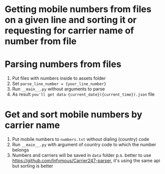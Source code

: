 # Getting mobile numbers from files on a given line and sorting it or requesting for carrier name of number from file
# Parsing numbers from files
1. Put files with numbers inside to assets folder
2. Set ```parse_line_number = {your_line_number}```
3. Run ```__main__.py``` without arguments to parse
4. As result ```you'll get data-{current_date}({current_time}).json``` file

# Get and sort mobile numbers by carrier name
1. Put mobile numbers to ```numbers.txt``` without dialing (country) code
2. Run ```__main__.py``` with argument of country code to which the number belongs
3. Numbers and carriers will be saved in ```data``` folder
p.s. better to use https://github.com/Infvmous/Carrier247-parser, it's using the same api but sorting is better
